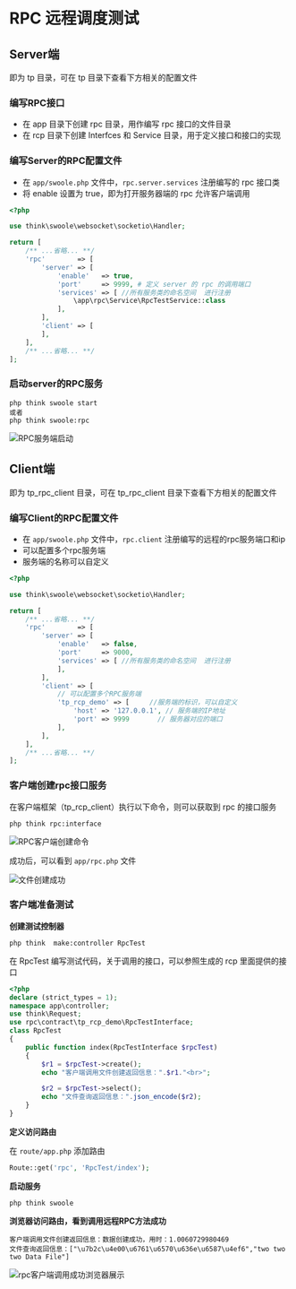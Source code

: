 # RPC 远程调度测试

## Server端

即为 tp 目录，可在 tp 目录下查看下方相关的配置文件

### 编写RPC接口

- 在 app 目录下创建 rpc 目录，用作编写 rpc 接口的文件目录
- 在 rcp 目录下创建 Interfces 和 Service 目录，用于定义接口和接口的实现

### 编写Server的RPC配置文件

- 在 `app/swoole.php` 文件中，`rpc.server.services` 注册编写的 rpc 接口类
- 将 enable 设置为 true，即为打开服务器端的 rpc 允许客户端调用

```php
<?php

use think\swoole\websocket\socketio\Handler;

return [
    /** ...省略... **/
    'rpc'        => [
        'server' => [
            'enable'   => true,
            'port'     => 9999, # 定义 server 的 rpc 的调用端口
            'services' => [ //所有服务类的命名空间  进行注册
                \app\rpc\Service\RpcTestService::class
            ],
        ],
        'client' => [
        ],
    ],
    /** ...省略... **/
];

```

### 启动server的RPC服务

```shell
php think swoole start
或者
php think swoole:rpc
```

![RPC服务端启动](http://img.github.mailjob.net/20210530181104.png)

## Client端

即为 tp_rpc_client 目录，可在 tp_rpc_client 目录下查看下方相关的配置文件

### 编写Client的RPC配置文件

- 在 `app/swoole.php` 文件中，`rpc.client` 注册编写的远程的rpc服务端口和ip
- 可以配置多个rpc服务端
- 服务端的名称可以自定义

```php
<?php

use think\swoole\websocket\socketio\Handler;

return [
    /** ...省略... **/
    'rpc'        => [
        'server' => [
            'enable'   => false,
            'port'     => 9000,
            'services' => [ //所有服务类的命名空间  进行注册
            ],
        ],
        'client' => [
            // 可以配置多个RPC服务端
            'tp_rcp_demo' => [     //服务端的标识，可以自定义
                'host' => '127.0.0.1', // 服务端的IP地址
                'port' => 9999       // 服务器对应的端口
            ],
        ],
    ],
    /** ...省略... **/
];
```

### 客户端创建rpc接口服务

在客户端框架（tp_rcp_client）执行以下命令，则可以获取到 rpc 的接口服务

```shell
php think rpc:interface
```

![RPC客户端创建命令](http://img.github.mailjob.net/20210530181012.png)

成功后，可以看到 `app/rpc.php` 文件

![文件创建成功](http://img.github.mailjob.net/20210530180941.png)

### 客户端准备测试

**创建测试控制器**

```shell
php think  make:controller RpcTest
```

在 RpcTest 编写测试代码，关于调用的接口，可以参照生成的 rcp 里面提供的接口

```php
<?php
declare (strict_types = 1);
namespace app\controller;
use think\Request;
use rpc\contract\tp_rcp_demo\RpcTestInterface;
class RpcTest
{
    public function index(RpcTestInterface $rpcTest)
    {
        $r1 = $rpcTest->create();
        echo "客户端调用文件创建返回信息：".$r1."<br>";

        $r2 = $rpcTest->select();
        echo "文件查询返回信息：".json_encode($r2);
    }
}
```

**定义访问路由**

在 `route/app.php` 添加路由

```php
Route::get('rpc', 'RpcTest/index');
```

**启动服务**

```shell
php think swoole
```

**浏览器访问路由，看到调用远程RPC方法成功**

```text
客户端调用文件创建返回信息：数据创建成功，用时：1.0060729980469
文件查询返回信息：["\u7b2c\u4e00\u6761\u6570\u636e\u6587\u4ef6","two two two Data File"]
```

![rpc客户端调用成功浏览器展示](http://img.github.mailjob.net/20210530182218.png)